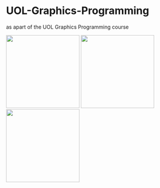 # UOL-Graphics-Programming
 as apart of the UOL Graphics Programming course


<p float="left">
  <img src="https://github.com/Gregory-Eales/UOL-Graphics-Programming/blob/master/img/3dSineGames.gif" height="200" />
  <img src="https://github.com/Gregory-Eales/UOL-Graphics-Programming/blob/master/img/AngryBirds.gif" height="200" /> 
  <img src="https://github.com/Gregory-Eales/UOL-Graphics-Programming/blob/master/img/AsteroidClone.gif" height="200" />
</p>


